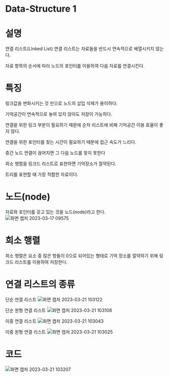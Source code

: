 # Data-Structure 1
# 설명
연결 리스트(LInked List)
연결 리스트는 자료들을 반드시 연속적으로 배열시키지 않는다.

자료 항목의 순서에 따라 노드의 포인터를 이용하여 다음 자료를 연결시킨다.

# 특징
링크값을 변화시키는 것 만으로 노드의 삽입 삭제가 용이하다.

기억공간이 연속적으로 놓여 있지 않아도 저장이 가능하다.

연결을 위한 링크 부분이 필요하기 때문에 순차 리스트에 비해 기억공간 이용 효율이 좋지 않다.

연결을 위한 포인터를 찾는 시간이 필요하기 때문에 접근 속도가 느리다.

중간 노드 연결이 끊어지면 그 다음 노드를 찾지 못한다

희소 행렬을 링크드 리스트로 표현하면 기억장소가 절약된다.

트리를 표현할 때 가장 적합한 자료이다.

# 노드(node)
자료와 포인터를 갖고 있는 것을 노드(node)라고 한다.
![화면 캡처 2023-03-17 09575](https://user-images.githubusercontent.com/126844596/226498577-174933e2-7197-4ba0-a721-3869a87ddcd9.png)

# 희소 행렬
희소 행렬은 요소 중 많은 항들이 0으로 되어있는 형태로 기억 장소를 절약하기 위해 링크드 리스트를 이용하여 저장한다.

# 연결 리스트의 종류
단순 연결 리스트
![화면 캡처 2023-03-21 103122](https://user-images.githubusercontent.com/126844596/226499474-28be9235-6df0-4071-b3a8-644ac362225c.png)

단순 원형 연결 리스트
![화면 캡처 2023-03-21 103108](https://user-images.githubusercontent.com/126844596/226499469-87b37bd2-9068-4ae1-9d1e-69812c8ae5c9.png)

이중 연결 리스트
![화면 캡처 2023-03-21 103043](https://user-images.githubusercontent.com/126844596/226499440-a7166016-5242-460c-8bfa-5702ec59e6a9.png)

이중 원형 연결 리스트 
![화면 캡처 2023-03-21 103025](https://user-images.githubusercontent.com/126844596/226499420-94ac7057-af45-4aa5-aa84-96545bc66206.png)

# 코드
![화면 캡처 2023-03-21 103207](https://user-images.githubusercontent.com/126844596/226499496-bec9aa2b-ac7c-4756-a060-bcac8451425e.png)
